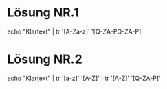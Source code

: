# Lösung NR.1
echo "Klartext" | tr '[A-Za-z]' '[Q-ZA-PQ-ZA-P]'

# Lösung NR.2
echo "Klartext" | tr '[a-z]' '[A-Z]' | tr '[A-Z]' '[Q-ZA-P]'
